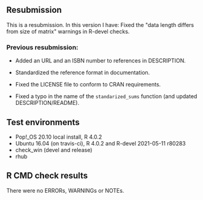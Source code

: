 ## Resubmission
This is a resubmission. In this version I have:
Fixed the "data length differs from size of matrix" warnings in R-devel checks. 

### Previous resubmission:
* Added an URL and an ISBN number to references in DESCRIPTION.
* Standardized the reference format in documentation.

* Fixed the LICENSE file to conform to CRAN requirements.
* Fixed a typo in the name of the `standarized_sums` function (and updated DESCRIPTION/README).

## Test environments
* Pop!_OS 20.10 local install, R 4.0.2
* Ubuntu 16.04 (on travis-ci), R 4.0.2 and R-devel 2021-05-11 r80283
* check_win (devel and release)
* rhub

## R CMD check results
There were no ERRORs, WARNINGs or NOTEs.
